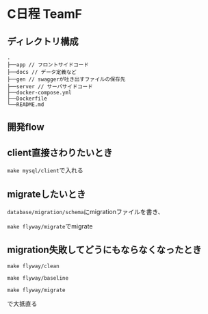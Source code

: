 # C日程 TeamF

## ディレクトリ構成

```
.
├──app // フロントサイドコード
├──docs // データ定義など
├──gen // swaggerが吐き出すファイルの保存先
├──server // サーバサイドコード
├──docker-compose.yml
├──Dockerfile
└──README.md
```

## 開発flow

## client直接さわりたいとき
`make mysql/client`で入れる

## migrateしたいとき
`database/migration/schema`にmigrationファイルを書き、

`make flyway/migrate`でmigrate

## migration失敗してどうにもならなくなったとき
`make flyway/clean`

`make flyway/baseline`

`make flyway/migrate`

で大抵直る
